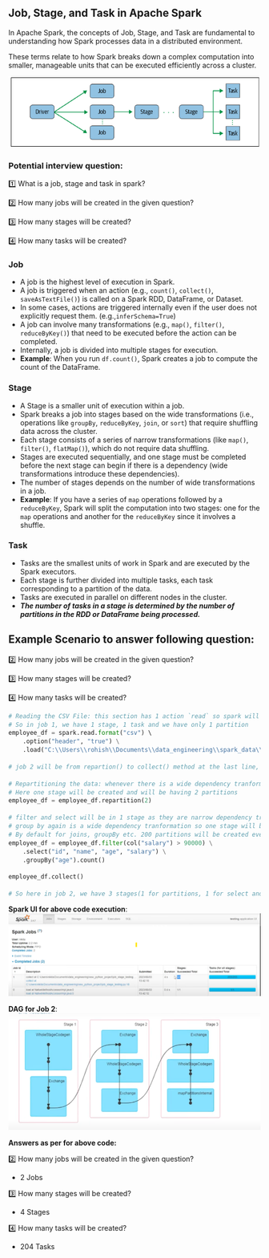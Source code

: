 ## Job, Stage, and Task in Apache Spark

In Apache Spark, the concepts of Job, Stage, and Task are fundamental to understanding how Spark processes data in a distributed environment. 

These terms relate to how Spark breaks down a complex computation into smaller, manageable units that can be executed efficiently across a cluster.

  ![](https://github.com/rohish-zade/PySpark/blob/main/materials/Job%2C_Stage_Task.png)

### Potential interview question:

1️⃣ What is a job, stage and task in spark?

2️⃣ How many jobs will be created in the given question?

3️⃣ How many stages will be created?

4️⃣ How many tasks will be created?

### Job
- A job is the highest level of execution in Spark. 
- A job is triggered when an action (e.g., `count()`, `collect()`, `saveAsTextFile()`) is called on a Spark RDD, DataFrame, or Dataset.
- In some cases, actions are triggered internally even if the user does not explicitly request them. (e.g.,`inferSchema=True`)
- A job can involve many transformations (e.g., `map()`, `filter()`, `reduceByKey()`) that need to be executed before the action can be completed.
- Internally, a job is divided into multiple stages for execution.
- **Example**: When you run `df.count()`, Spark creates a job to compute the count of the DataFrame.


### Stage
- A Stage is a smaller unit of execution within a job. 
- Spark breaks a job into stages based on the wide transformations (i.e., operations like `groupBy`, `reduceByKey`, `join`, or `sort`) that require shuffling data across the cluster.
- Each stage consists of a series of narrow transformations (like `map()`, `filter()`, `flatMap()`), which do not require data shuffling.
- Stages are executed sequentially, and one stage must be completed before the next stage can begin if there is a dependency (wide transformations introduce these dependencies).
- The number of stages depends on the number of wide transformations in a job.
- **Example**: If you have a series of `map` operations followed by a `reduceByKey`, Spark will split the computation into two stages: one for the `map` operations and another for the `reduceByKey` since it involves a shuffle.


### Task
- Tasks are the smallest units of work in Spark and are executed by the Spark executors.
- Each stage is further divided into multiple tasks, each task corresponding to a partition of the data.
- Tasks are executed in parallel on different nodes in the cluster.
- ***The number of tasks in a stage is determined by the number of partitions in the RDD or DataFrame being processed.***


## Example Scenario to answer following question:
2️⃣ How many jobs will be created in the given question?

3️⃣ How many stages will be created?

4️⃣ How many tasks will be created?

  ```python
  # Reading the CSV File: this section has 1 action `read` so spark will create 1 job and 1 job will have minimum 1 stage and 1 stage will have minimum 1 task by default
  # So in job 1, we have 1 stage, 1 task and we have only 1 partition
  employee_df = spark.read.format("csv") \ 
      .option("header", "true") \
      .load("C:\\Users\\rohish\\Documents\\data_engineering\\spark_data\\employee_file.csv")
  
  # job 2 will be from repartion() to collect() method at the last line, a job will take/considered all the tranformation untill it finds an action, in this case its from repartion() to collect()

  # Repartitioning the data: whenever there is a wide dependency tranformation one stage will be created.
  # Here one stage will be created and will be having 2 partitions
  employee_df = employee_df.repartition(2)
  
  # filter and select will be in 1 stage as they are narrow dependency tranformations and we have 2 data partitions so will be having 2 tasks each for 1 partition
  # group by again is a wide dependency tranformation so one stage will be created.
  # By default for joins, groupBy etc. 200 partitions will be created even if the data is less. so will be having 200 tasks.
  employee_df = employee_df.filter(col("salary") > 90000) \
      .select("id", "name", "age", "salary") \
      .groupBy("age").count()
  
  employee_df.collect()

  # So here in job 2, we have 3 stages(1 for partitions, 1 for select and filter, 1 for groupBy) and 203 task(1 for partition stage, 2 for select and filter, 200 for groupBy)
  ```

**Spark UI for above code execution**:
  ![](https://github.com/rohish-zade/PySpark/blob/main/materials/Sparkui_Job%2C_Stage_Task.png)

**DAG for Job 2**:
  ![](https://github.com/rohish-zade/PySpark/blob/main/materials/sparkui_for_job2.png)

**Answers as per for above code:**

2️⃣ How many jobs will be created in the given question?
  - 2 Jobs

3️⃣ How many stages will be created?
- 4 Stages

4️⃣ How many tasks will be created?
- 204 Tasks


